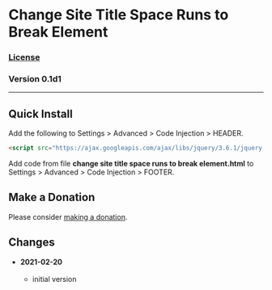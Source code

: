 # Change Site Title Space Runs to Break Element

### [License][99]

### Version 0.1d1

---

## Quick Install

Add the following to Settings > Advanced > Code Injection > HEADER.

```html
<script src="https://ajax.googleapis.com/ajax/libs/jquery/3.6.1/jquery.min.js"></script>
```

Add code from file **change site title space runs to break element.html** to
Settings > Advanced > Code Injection > FOOTER.

## Make a Donation

Please consider [making a donation](https://github.com/tomsWebConsulting/twcsl#make-a-donation).

## Changes

<!-- * **2021-05-12**
<br><br>
  * add support for guard processor
  * bumped version to 0.2d0
  <br><br -->
* **2021-02-20**
<br><br>
  * initial version

[99]: https://github.com/tomsWebConsulting/twcsl/blob/main/LICENSE.txt#L1

